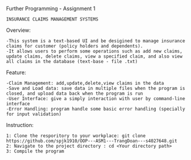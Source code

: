 Further Programming - Assignment 1
~~~~~~~~~~~~~~~~~~~~~~~~~~~~~~~~~~~~~~~~~
INSURANCE CLAIMS MANAGEMENT SYSTEMS
~~~~~~~~~~~~~~~~~~~~~~~~~~~~~~~~~~~~~~~~~
Overview:
~~~~~~~~~~~~~~~~~~~~~~~~~~~~~~~~~~~~~~
-This system is a text-based UI and be desigined to manage insurance claims for customer (policy holders and dependents).
-It allows users to perform some operations such as add new claims, update claims, delete claims, view a specified claim, and also view all claims in the database (text-base - file .txt)
~~~~~~~~~~~~~~~~~~~~~~~~~~~~~~~~~~~~~~~~~~~~~~~~
Feature:
~~~~~~~~~~~~~~~~~~~~~~~~~~~~~~~~~~~~~~~
-Claim Management: add,update,delete,view claims in the data
-Save and Load data: save data in multiple files when the program is closed, and upload data back when the program is run
-User Interface: give a simply interaction with user by command-line interface
-Error Handling: program handle some basic error handling (specially for input validation)
~~~~~~~~~~~~~~~~~~~~~~~~~~~~~~~~~~~~~~~~~~~~~~~~~~~~~~
Instruction:
~~~~~~~~~~~~~~~~~~~~
1: Clone the resporitory to your workplace: git clone https://github.com/spjk1910/OOP---ASM1---TrangDoan---s4027648.git
2: Navigate to the project directory : cd <Your directory path>
3: Compile the program
